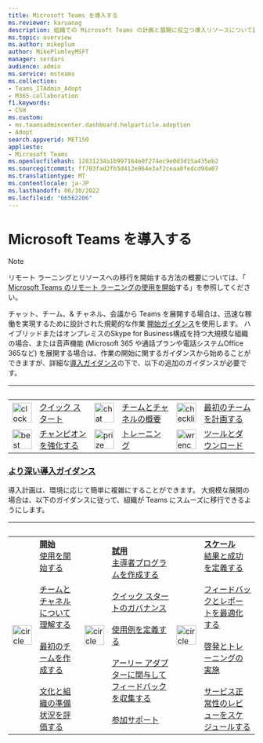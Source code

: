 ```yaml
---
title: Microsoft Teams を導入する
ms.reviewer: karuanag
description: 組織での Microsoft Teams の計画と展開に役立つ導入リソースについて説明します。
ms.topic: overview
ms.author: mikeplum
author: MikePlumleyMSFT
manager: serdars
audience: admin
ms.service: msteams
ms.collection:
- Teams_ITAdmin_Adopt
- M365-collaboration
f1.keywords:
- CSH
ms.custom:
- ms.teamsadmincenter.dashboard.helparticle.adoption
- Adopt
search.appverid: MET150
appliesto:
- Microsoft Teams
ms.openlocfilehash: 12831234a1b997164e0f274ec9e0d3d15a435eb2
ms.sourcegitcommit: ff783fad2fb5d412e864e3af2ceaa8fedcd9da07
ms.translationtype: MT
ms.contentlocale: ja-JP
ms.lasthandoff: 06/30/2022
ms.locfileid: "66562206"
---
```

# <a name="adopt-microsoft-teams"></a>Microsoft Teams を導入する

> [!NOTE]
> リモート ラーニングとリソースへの移行を開始する方法の概要については、「 [Microsoft Teams のリモート ラーニングの使用を開始](remote-learning-edu.md)する」を参照してください。

チャット、チーム、& チャネル、会議から Teams を展開する場合は、迅速な稼働を実現するために設計された規範的な作業 [開始ガイダンス](get-started-with-teams-quick-start.md)を使用します。 ハイブリッドまたはオンプレミスのSkype for Business構成を持つ大規模な組織の場合、または音声機能 (Microsoft 365 や通話プランや電話システムOffice 365など) を展開する場合は、作業の開始に関するガイダンスから始めることができますが、詳細な[導入ガイダンス](#deeper-adoption-guidance)の下で、以下の追加のガイダンスが必要です。

|&nbsp;|&nbsp;|&nbsp;|&nbsp;|&nbsp;|&nbsp;|
| :-------------| :-------------| :-------------| :-------------| :-------------| :-------------|
| <img src="/office/media/icons/clock-teams.svg" alt="clock" width="40 px" height="40 px"> | [クイック スタート](./teams-adoption-quick-start-checklist.md) | <img src="/office/media/icons/chat.svg" alt="chat bubbles" width="40 px" height="40 px"> | [チームとチャネルの概要](./teams-adoption-understand-teams-and-channels.md) | <img src="/office/media/icons/task-checklist-planning-teams.svg" alt="checklist" width="40 px" height="40 px"> | [最初のチームを計画する](./teams-adoption-your-first-teams.md) |
| <img src="/office/media/icons/best-practices-teams.svg" alt="best practices" width="40 px" height="40 px"> | [チャンピオンを強化する](./teams-adoption-create-champions-program.md) | <img src="/office/media/icons/education-tutorial-teams.svg" alt="prize ribbon" width="40 px" height="40 px"> | [トレーニング](./training-microsoft-teams-landing-page.md) | <img src="/office/media/icons/toolbox.svg" alt="wrench" width="40 px" height="40 px"> | [ツールとダウンロード](./adopt-tools-and-downloads.md) |

### <a name="deeper-adoption-guidance"></a>[より深い導入ガイダンス](#deeper-adoption-guidance)

導入計画は、環境に応じて簡単に複雑にすることができます。 大規模な展開の場合は、以下のガイダンスに従って、組織が Teams にスムーズに移行できるようにします。

|&nbsp;|&nbsp;|&nbsp;|&nbsp;|&nbsp;|&nbsp;|
| :-------------| :-------------| :-------------| :-------------| :-------------| :-------------|
| <img src="/office/media/icons/circle-number-1-teams.svg" alt="circle number one" width="40 px" height="40 px"> | **[開始](./teams-adoption-phase1.md)** <br/> [使用を開始する](./teams-adoption-get-started.md) <br/><br/> [チームとチャネルについて理解する](./teams-adoption-understand-teams-and-channels.md) <br/><br/> [最初のチームを作成する](./teams-adoption-your-first-teams.md) <br/><br/> [文化と組織の準備状況を評価する](./teams-adoption-assess-readiness.md) | <img src="/office/media/icons/circle-number-2-teams.svg" alt="circle number 2" width="40 px" height="40 px"> | **[試用](./teams-adoption-phase2-experiment.md)** <br/> [主導者プログラムを作成する](./teams-adoption-create-champions-program.md) <br/><br/> [クイック スタートのガバナンス](./teams-adoption-governance-quick-start.md)<br/><br/> [使用例を定義する](./teams-adoption-define-usage-scenarios.md) <br/><br/> [アーリー アダプターに関与してフィードバックを収集する](./teams-adoption-onboard-early-adopters.md) <br/><br/> [参加サポート](./teams-adoption-onboard-support.md) | <img src="/office/media/icons/circle-number-3-teams.svg" alt="circle number 3" width="40 px" height="40 px"> | **[スケール](./teams-adoption-phase3-enable.md)** <br/> [結果と成功を定義する](./teams-adoption-define-outcomes.md) <br/><br/> [フィードバックとレポートを最適化する](./teams-adoption-optimize-feedback-and-reporting.md) <br/><br/> [啓発とトレーニングの実施](./teams-adoption-drive-awareness.md) <br/><br/> [サービス正常性のレビューをスケジュールする](./teams-adoption-schedule-service-health-reviews.md) |

